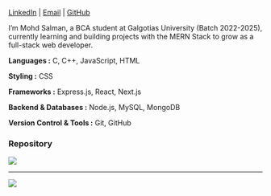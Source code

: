 [LinkedIn](https://linkedin.com/in/salman029) | [Email](mailto:salman029sheikh@gmail.com) | [GitHub](https://github.com/mohdsalman029)

I’m Mohd Salman, a BCA student at Galgotias University (Batch 2022-2025), currently learning and building projects with the MERN Stack to grow as a full-stack web developer.


**Languages :** 
C, C++, JavaScript, HTML

**Styling :** 
CSS 

**Frameworks :** 
Express.js, React, Next.js 

**Backend & Databases :** 
Node.js, MySQL, MongoDB  

**Version Control & Tools :** 
Git, GitHub  

###  Repository
![](https://github-contributor-stats.vercel.app/api?username=mohdsalman029&limit=5&theme=dark&combine_all_yearly_contributions=true)

---
[![](https://visitcount.itsvg.in/api?id=mohdsalman029&icon=0&color=0)](https://visitcount.itsvg.in)

<!-- Proudly created with GPRM ( https://gprm.itsvg.in ) -->
